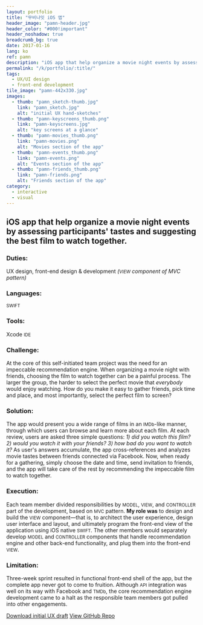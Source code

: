 ```yaml
---
layout: portfolio
title: "무비나잇 iOS 앱"
header_image: "pamn-header.jpg"
header_color: "#000!important"
header_noshadow: true
breadcrumb_bg: true
date: 2017-01-16
lang: ko
ref: pamn
description: "iOS app that help organize a movie night events by assessing participants' tastes and suggesting the best film to watch together."
permalink: "/k/portfolio/:title/"
tags:
  - UX/UI design
  - front-end development
tile_image: "pamn-442x330.jpg"
images:
  - thumb: "pamn_sketch-thumb.jpg"
    link: "pamn_sketch.jpg"
    alt: "initial UX hand-sketches"
  - thumb: "pamn-keyscreens_thumb.png"
    link: "pamn-keyscreens.jpg"
    alt: "key screens at a glance"
  - thumb: "pamn-movies_thumb.png"
    link: "pamn-movies.png"
    alt: "Movies section of the app"
  - thumb: "pamn-events_thumb.png"
    link: "pamn-events.png"
    alt: "Events section of the app"
  - thumb: "pamn-friends_thumb.png"
    link: "pamn-friends.png"
    alt: "Friends section of the app"
category:
  - interactive
  - visual
---
```

<section class="project-summary">
  <h1>iOS app that help organize a movie night events by assessing participants' tastes and suggesting the best film to watch together.</h1>
  <section class="info">
    <h3>Duties:</h3>
    <p>UX design, front-end design &amp; development <em>(<small>VIEW</small> component of MVC pattern)</em></p>
  </section>
  <section class="info">
    <h3>Languages:</h3>
    <p><small>SWIFT</small></p>
  </section>
  <section class="info">
    <h3>Tools:</h3>
    <p>Xcode <small>IDE</small></p>
  </section>
  <section class="info">
    <h3>Challenge:</h3>
    <p>At the core of this self-initiated team project was the need for an impeccable recommendation engine. When organizing a movie night with friends, choosing the film to watch together can be a painful process. The larger the group, the harder to select the perfect movie that <em>everybody</em> would enjoy watching. How do you make it easy to gather friends, pick time and place, and most importantly, select the perfect film to screen?
    </p>
  </section>
  <section class="info">
    <h3>Solution:</h3>
    <p>The app would present you a wide range of films in an <small>IMDb</small>-like manner, through which users can browse and learn more about each film. At each review, users are asked three simple questions: <em>1) did you watch this film? 2) would you watch it with your friends? 3) how bad do you want to watch it?</em> As user's answers accumulate, the app cross-references and analyzes movie tastes between friends connected via Facebook. Now, when ready for a gathering, simply choose the date and time, send invitation to friends, and the app will take care of the rest by recommending the impeccable film to watch together.
    </p>
  </section>
  <section class="info">
    <h3>Execution:</h3>
    <p>Each team member divided responsibilities by <small>MODEL</small>, <small>VIEW</small>, and <small>CONTROLLER</small> part of the development, based on <small>MVC</small> pattern. <strong>My role was</strong> to design and build the <small>VIEW</small> component&mdash;that is, to architect the user experience, design user interface and layout, and ultimately program the front-end view of the application using iOS native <small>SWIFT</small>. The other members would separately develop <small>MODEL</small> and <small>CONTROLLER</small> components that handle recommendation engine and other back-end functionality, and plug them into the front-end <small>VIEW</small>.
    </p>
  </section>
  <section class="info">
    <h3>Limitation:</h3>
    <p>Three-week sprint resulted in functional front-end shell of the app, but the complete app never got to come to fruition. Although <small>API</small> integration was well on its way with Facebook and <small>TMDb</small>, the core recommendation engine development came to a halt as the responsible team members got pulled into other engagements.
    </p>
  </section>
</section>
<div class="buttons">
  <span class="unselectable">
  <a href="/download/pamn_draft_r1.pdf" title="Download initial UX draft" target="_blank">Download initial UX draft</a></span>
  <span class="unselectable"><a href="https://github.com/baadaa/plan-a-movie-night" title="GitHub repo" target="_blank">View GitHub Repo</a></span>
</div>
